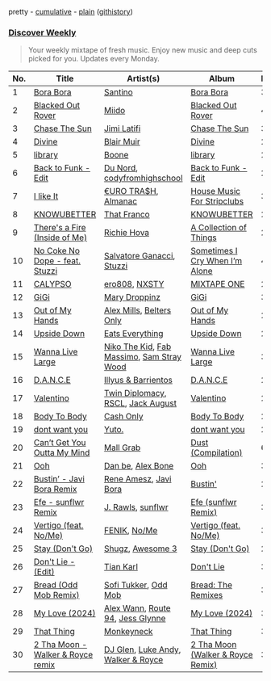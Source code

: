 pretty - [cumulative](/playlists/cumulative/Discover%20Weekly.md) - [plain](/playlists/plain/37i9dQZEVXcERLiUqU2pJX) ([githistory](https://github.githistory.xyz/vitokorn/spotify-playlist-archive/blob/master/playlists/plain/37i9dQZEVXcERLiUqU2pJX))
### [Discover Weekly](https://open.spotify.com/playlist/37i9dQZEVXcERLiUqU2pJX)

> Your weekly mixtape of fresh music. Enjoy new music and deep cuts picked for you. Updates every Monday.

| No. | Title | Artist(s) | Album | Length |
|---|---|---|---|---|
| 1 | [Bora Bora](https://open.spotify.com/track/1XuexC7F7HAskRGhlBZJGs) | [Santino](https://open.spotify.com/artist/6mA49wJcPpDAuaZanfmFf2) | [Bora Bora](https://open.spotify.com/album/1TGywlWRbk9HlMwOJmvPDU) | 3:39 |
| 2 | [Blacked Out Rover](https://open.spotify.com/track/5mnizHNZq5CH55oNcFl7rW) | [Miido](https://open.spotify.com/artist/6bbziTejCoC64TO6QECTuu) | [Blacked Out Rover](https://open.spotify.com/album/3YJxB4a12bkN73wQus5Glw) | 4:15 |
| 3 | [Chase The Sun](https://open.spotify.com/track/2eNHV5sPdEVIlZn71pYCZN) | [Jimi Latifi](https://open.spotify.com/artist/6ij0hQn6zLdWnysPie6qK0) | [Chase The Sun](https://open.spotify.com/album/2Rvu0U87UkAIV2npJGNfNy) | 3:58 |
| 4 | [Divine](https://open.spotify.com/track/0u5aRUEwlWhtO32VASKoLi) | [Blair Muir](https://open.spotify.com/artist/4ui3aaOc80IntYGOHqpVQT) | [Divine](https://open.spotify.com/album/7fWa9fmjRjDskIAgwYzyCI) | 2:43 |
| 5 | [library](https://open.spotify.com/track/6mz3QCVaJ2RAKqLJiokShY) | [Boone](https://open.spotify.com/artist/38AjHGnP1jV6bCn2fnx4F5) | [library](https://open.spotify.com/album/7a2Gvdzcg91guMenhk4W6G) | 2:46 |
| 6 | [Back to Funk - Edit](https://open.spotify.com/track/2iYV4UMMcC5jo99jLtO5HI) | [Du Nord](https://open.spotify.com/artist/0pSoQNtEHHaIYnRQTG2hjB), [codyfromhighschool](https://open.spotify.com/artist/4VAFjQmJnD76Pv7tyXCqFU) | [Back to Funk - Edit](https://open.spotify.com/album/2hEYHzvStCBwLczjLqLyuf) | 2:26 |
| 7 | [I like It](https://open.spotify.com/track/3fSgi07rh7RuaUkOmf77Jy) | [€URO TRA$H](https://open.spotify.com/artist/18pzORU0ImCwhbZgPZYTI9), [Almanac](https://open.spotify.com/artist/2EJxcRlcIa5W1u2v42PvTv) | [House Music For Stripclubs](https://open.spotify.com/album/0OsnsxcQ0EacihxDY7e4ax) | 3:49 |
| 8 | [KNOWUBETTER](https://open.spotify.com/track/5JJ0eUdq1cIJV9fozbUYE1) | [That Franco](https://open.spotify.com/artist/7g1wGpkV1xFxx6APTrp7bv) | [KNOWUBETTER](https://open.spotify.com/album/5p1Lsj63ntdmhmAAQe4AgA) | 2:57 |
| 9 | [There's a Fire (Inside of Me)](https://open.spotify.com/track/1158t7uaGeJteTfhrwaI3s) | [Richie Hova](https://open.spotify.com/artist/2wyc7zt9JUPaGXLdAsobmR) | [A Collection of Things](https://open.spotify.com/album/53Lz35eDuV3m5s6gBNiKeP) | 2:28 |
| 10 | [No Coke No Dope - feat. Stuzzi](https://open.spotify.com/track/4jo9I6p3h4tgt0RXfiSJ7h) | [Salvatore Ganacci](https://open.spotify.com/artist/5PdkRVDASsw6P7QoqRpz0F), [Stuzzi](https://open.spotify.com/artist/492u2je7zqQVJVpc2ctWCr) | [Sometimes I Cry When I’m Alone](https://open.spotify.com/album/4CvzzqUk8i746E0ZVwvhuI) | 4:06 |
| 11 | [CALYPSO](https://open.spotify.com/track/0kY69OeuAxFBfhdTGiL7Cs) | [ero808](https://open.spotify.com/artist/6x9CKUBQ96VjXxKgGE5hIw), [NXSTY](https://open.spotify.com/artist/0fVqst4UD6o7SKW6SsWPfU) | [MIXTAPE ONE](https://open.spotify.com/album/0BQI6Jdpl5AgFcRAkLPPWm) | 2:32 |
| 12 | [GiGi](https://open.spotify.com/track/7n2vLTUO8JahfIXqa5WcxQ) | [Mary Droppinz](https://open.spotify.com/artist/4tPVnr7VB15UA9TRsie3cS) | [GiGi](https://open.spotify.com/album/0gprGvfrEwT06lVNqGVZJq) | 3:12 |
| 13 | [Out of My Hands](https://open.spotify.com/track/6oRnGHtoBixS2qPYYL56ts) | [Alex Mills](https://open.spotify.com/artist/6z9EDgWh3ZJZKIJI5Q71Cq), [Belters Only](https://open.spotify.com/artist/1H1sDUWSlytzifZTDpKgUA) | [Out of My Hands](https://open.spotify.com/album/5QlP6Vaoi9Wobf2aLYHZR3) | 2:56 |
| 14 | [Upside Down](https://open.spotify.com/track/0c4Nc8b09Ry23plhCf387W) | [Eats Everything](https://open.spotify.com/artist/4W991QdgKWX4TO864ypInA) | [Upside Down](https://open.spotify.com/album/3GE1ciHI7qSIoY8HQ2jePH) | 2:42 |
| 15 | [Wanna Live Large](https://open.spotify.com/track/4UBUJenuZOyMh8BmEiVOkL) | [Niko The Kid](https://open.spotify.com/artist/0FPoqGEZFwHQfu5tRPL08X), [Fab Massimo](https://open.spotify.com/artist/6EDKZ3fyIzcualNVjPayM4), [Sam Stray Wood](https://open.spotify.com/artist/4X1oGt6g3c7h9UFTmwYDhF) | [Wanna Live Large](https://open.spotify.com/album/6U7Ayqd3seoWFVtLKra7FR) | 3:25 |
| 16 | [D.A.N.C.E](https://open.spotify.com/track/2mnQZtS74Agt6mJPv5eqzY) | [Illyus & Barrientos](https://open.spotify.com/artist/6n5ccknvteaKfN4WA2qf3C) | [D.A.N.C.E](https://open.spotify.com/album/4lT8F3ZtFCmtsiY206o13Y) | 2:37 |
| 17 | [Valentino](https://open.spotify.com/track/5gpspXTVqjqoIlcIBZ6ZE5) | [Twin Diplomacy](https://open.spotify.com/artist/5rweLVovWSRNfeuVvzPcCq), [RSCL](https://open.spotify.com/artist/5pkU7zjIzHgfN1n91e51r3), [Jack August](https://open.spotify.com/artist/2qAHim7arWxVIhri5JpBry) | [Valentino](https://open.spotify.com/album/3nv8s2zUw6Mm6Odie3CGkW) | 2:41 |
| 18 | [Body To Body](https://open.spotify.com/track/2ajDATTWQol1kgPGZPBwSc) | [Cash Only](https://open.spotify.com/artist/3YCvK0FOrGJifQmDc12PVE) | [Body To Body](https://open.spotify.com/album/5TEJ87rs2gp2ZvOETan8K9) | 2:48 |
| 19 | [dont want you](https://open.spotify.com/track/1eXzyJ40T7WO8R7Z6QJfk0) | [Yuto.](https://open.spotify.com/artist/6UwoKdavvfpEGn6c4s8zAg) | [dont want you](https://open.spotify.com/album/0zqslWtcaHgDWhDZSepe8s) | 2:19 |
| 20 | [Can’t Get You Outta My Mind](https://open.spotify.com/track/0DAB7zllnVRa11y6Jm0oOh) | [Mall Grab](https://open.spotify.com/artist/7yF6JnFPDzgml2Ytkyl5D7) | [Dust (Compilation)](https://open.spotify.com/album/1EVt0EQl6K6YHlNnlRiWWE) | 6:14 |
| 21 | [Ooh](https://open.spotify.com/track/6Sa9DuLZEgeyXRCRs2oTbW) | [Dan be](https://open.spotify.com/artist/7fLE3YVL4L4KWxAFU0EyGL), [Alex Bone](https://open.spotify.com/artist/2iL6iQOjN0zrskyJHksaEJ) | [Ooh](https://open.spotify.com/album/14OnuCvu5a5GWrXurrCgjV) | 3:12 |
| 22 | [Bustin’ - Javi Bora Remix](https://open.spotify.com/track/3naIXXsOexRob4aNR2T6HB) | [Rene Amesz](https://open.spotify.com/artist/0s122QsNac4WSqoVsFD60m), [Javi Bora](https://open.spotify.com/artist/55KbYy2WOB2To9rnNkSGZ2) | [Bustin'](https://open.spotify.com/album/35yCruQchTV0Q3F51ZsKzC) | 2:53 |
| 23 | [Efe - sunflwr Remix](https://open.spotify.com/track/0Hek2028AsGXANhfdB4jmZ) | [J. Rawls](https://open.spotify.com/artist/3M5miYDu8lWrm0A3Q0OTag), [sunflwr](https://open.spotify.com/artist/1vXY7FiXJPu6j456ZcrtIF) | [Efe (sunflwr Remix)](https://open.spotify.com/album/1bFfkCMQIttJYgixQG09Dt) | 3:05 |
| 24 | [Vertigo (feat. No/Me)](https://open.spotify.com/track/0m7D1YPyb1IPKHUarf3tlQ) | [FENIK](https://open.spotify.com/artist/3xA33zcSOXlZUcK6n8MxiM), [No/Me](https://open.spotify.com/artist/4L0It80jhQQKMTU2r02nkL) | [Vertigo (feat. No/Me)](https://open.spotify.com/album/5gJe1iOq0Lrfd0x5C65LFI) | 3:27 |
| 25 | [Stay (Don't Go)](https://open.spotify.com/track/3BvMFJ04yiCmEnJyBh2H63) | [Shugz](https://open.spotify.com/artist/4tMlRT8e6fHXzLSbbVpvcV), [Awesome 3](https://open.spotify.com/artist/4qonlcYcLvt22gP54K6oeL) | [Stay (Don't Go)](https://open.spotify.com/album/4wzvk1jznNfFTnGLeaQO7i) | 2:25 |
| 26 | [Don't Lie - (Edit)](https://open.spotify.com/track/0QZuGc9tgfA69Td6X8ENwU) | [Tian Karl](https://open.spotify.com/artist/7zQ07Mct6qj9Tf0n4s8Wau) | [Don't Lie](https://open.spotify.com/album/5SkbmFDsMtF68I3WB2erM8) | 3:29 |
| 27 | [Bread (Odd Mob Remix)](https://open.spotify.com/track/2a7S20OOYMYdwka6SxCynO) | [Sofi Tukker](https://open.spotify.com/artist/586uxXMyD5ObPuzjtrzO1Q), [Odd Mob](https://open.spotify.com/artist/4qLwtWhlhyAoQ4S9mSrDW9) | [Bread: The Remixes](https://open.spotify.com/album/0fdeYl2s70ftEpAfpU6JPh) | 3:08 |
| 28 | [My Love (2024)](https://open.spotify.com/track/2nljjiWhzVIugb5vgEMQQk) | [Alex Wann](https://open.spotify.com/artist/6PTNNcLg90Kkl89JcEwKhT), [Route 94](https://open.spotify.com/artist/1dgdvbogmctybPrGEcnYf6), [Jess Glynne](https://open.spotify.com/artist/4ScCswdRlyA23odg9thgIO) | [My Love (2024)](https://open.spotify.com/album/73PdhRzMikkkImZ4qHOzZ3) | 3:04 |
| 29 | [That Thing](https://open.spotify.com/track/7nEgcgb6XGsluRL2j8ubsJ) | [Monkeyneck](https://open.spotify.com/artist/0qJe8C1WzX4hvK4c8LogaL) | [That Thing](https://open.spotify.com/album/0OCmuzK7sfRNDNmq1TFpxM) | 3:04 |
| 30 | [2 Tha Moon - Walker & Royce remix](https://open.spotify.com/track/7zTxkzmr7eUEgRbQTaqaEX) | [DJ Glen](https://open.spotify.com/artist/7FhUEuhPe1odyNav1iHfvd), [Luke Andy](https://open.spotify.com/artist/4FxJtBwCaADws2F7xmpZQS), [Walker & Royce](https://open.spotify.com/artist/1lAwVq9MxNJkB0dEY6xNoV) | [2 Tha Moon (Walker & Royce Remix)](https://open.spotify.com/album/0801Zqt7m5Pjg1D1DLQCA1) | 3:33 |